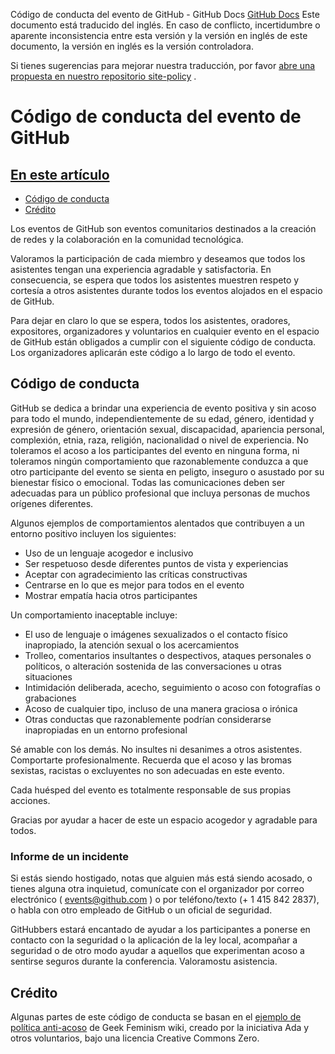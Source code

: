 Código de conducta del evento de GitHub - GitHub Docs
[GitHub Docs](/es)
Este documento está traducido del inglés. En caso de conflicto, incertidumbre o aparente inconsistencia entre esta versión y la versión en inglés de este documento, la versión en inglés es la versión controladora.

Si tienes sugerencias para mejorar nuestra traducción, por favor
[abre una propuesta en nuestro repositorio site-policy](https://github.com/github/site-policy/issues)
.

# Código de conducta del evento de GitHub

## [En este artículo](/github/site-policy/github-event-code-of-conduct#in-this-article)
- [Código de conducta](#code-of-conduct)
- [Crédito](#credit)

Los eventos de GitHub son eventos comunitarios destinados a la creación de redes y la colaboración en la comunidad tecnológica.

Valoramos la participación de cada miembro y deseamos que todos los asistentes tengan una experiencia agradable y satisfactoria. En consecuencia, se espera que todos los asistentes muestren respeto y cortesía a otros asistentes durante todos los eventos alojados en el espacio de GitHub.

Para dejar en claro lo que se espera, todos los asistentes, oradores, expositores, organizadores y voluntarios en cualquier evento en el espacio de GitHub están obligados a cumplir con el siguiente código de conducta. Los organizadores aplicarán este código a lo largo de todo el evento.

## Código de conducta

GitHub se dedica a brindar una experiencia de evento positiva y sin acoso para todo el mundo, independientemente de su edad, género, identidad y expresión de género, orientación sexual, discapacidad, apariencia personal, complexión, etnia, raza, religión, nacionalidad o nivel de experiencia. No toleramos el acoso a los participantes del evento en ninguna forma, ni toleramos ningún comportamiento que razonablemente conduzca a que otro participante del evento se sienta en peligto, inseguro o asustado por su bienestar físico o emocional. Todas las comunicaciones deben ser adecuadas para un público profesional que incluya personas de muchos orígenes diferentes.

Algunos ejemplos de comportamientos alentados que contribuyen a un entorno positivo incluyen los siguientes:

- Uso de un lenguaje acogedor e inclusivo
- Ser respetuoso desde diferentes puntos de vista y experiencias
- Aceptar con agradecimiento las críticas constructivas
- Centrarse en lo que es mejor para todos en el evento
- Mostrar empatía hacia otros participantes

Un comportamiento inaceptable incluye:

- El uso de lenguaje o imágenes sexualizados o el contacto físico inapropiado, la atención sexual o los acercamientos
- Trolleo, comentarios insultantes o despectivos, ataques personales o políticos, o alteración sostenida de las conversaciones u otras situaciones
- Intimidación deliberada, acecho, seguimiento o acoso con fotografías o  grabaciones
- Acoso de cualquier tipo, incluso de una manera graciosa o irónica
- Otras conductas que razonablemente podrían considerarse inapropiadas en un entorno profesional

Sé amable con los demás. No insultes ni desanimes a otros asistentes. Comportarte profesionalmente. Recuerda que el acoso y las bromas sexistas, racistas o excluyentes no son adecuadas en este evento.

Cada huésped del evento es totalmente responsable de sus propias acciones.

Gracias por ayudar a hacer de este un espacio acogedor y agradable para todos.

### Informe de un incidente

Si estás siendo hostigado, notas que alguien más está siendo acosado, o tienes alguna otra inquietud, comunícate con el organizador por correo electrónico (
[events@github.com](mailto:events@github.com)
) o por teléfono/texto (+ 1 415 842 2837), o habla con otro empleado de GitHub o un oficial de seguridad.

GitHubbers estará encantado de ayudar a los participantes a ponerse en contacto con la seguridad o la aplicación de la ley local, acompañar a seguridad o de otro modo ayudar a aquellos que experimentan acoso a sentirse seguros durante la conferencia. Valoramostu asistencia.

## Crédito

Algunas partes de este código de conducta se basan en el
[ejemplo de política anti-acoso](https://geekfeminism.wikia.org/wiki/Conference_anti-harassment/Policy)
de Geek Feminism wiki, creado por la iniciativa Ada y otros voluntarios, bajo una licencia Creative Commons Zero.
